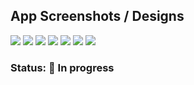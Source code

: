 ## App Screenshots / Designs

<img src="screenshots/Light - Onboarding.png"/> <img src="screenshots/Light - Home.png"/>
<img src="screenshots/Light - Calendar.png"/> <img src="screenshots/Light - Session.png"/>
<img src="screenshots/Light - Retention.png"/> <img src="screenshots/Light - Pause.png"/>
<img src="screenshots/Light - Session Over.png"/>

### Status: 🚧 In progress